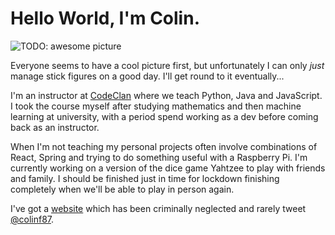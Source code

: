 # Hello World, I'm Colin. 

<img src="https://github.com/cifarquhar" alt="TODO: awesome picture"/>

Everyone seems to have a cool picture first, but unfortunately I can only *just* manage stick figures on a good day. I'll get round to it eventually...

I'm an instructor at [CodeClan](https://www.codeclan.com) where we teach Python, Java and JavaScript. I took the course myself after studying mathematics and then machine learning at university, with a period spend working as a dev before coming back as an instructor.

When I'm not teaching my personal projects often involve combinations of React, Spring and trying to do something useful with a Raspberry Pi. I'm currently working on a version of the dice game Yahtzee to play with friends and family. I should be finished just in time for lockdown finishing completely when we'll be able to play in person again.

I've got a [website](http://www.colinfarquhar.dev) which has been criminally neglected and rarely tweet [@colinf87](https://twitter.com/colinf87).

<!--
**cifarquhar/cifarquhar** is a ✨ _special_ ✨ repository because its `README.md` (this file) appears on your GitHub profile.

Here are some ideas to get you started:

- 🔭 I’m currently working on ...
- 🌱 I’m currently learning ...
- 👯 I’m looking to collaborate on ...
- 🤔 I’m looking for help with ...
- 💬 Ask me about ...
- 📫 How to reach me: ...
- 😄 Pronouns: ...
- ⚡ Fun fact: ...
-->

